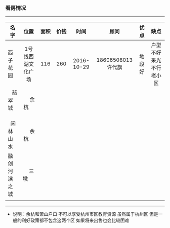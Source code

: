 ### 看房情况
---

|名字            |位置           |         面积  |         价钱  |    时间        |     顾问      |优点           |缺点            | 
| ------------- |:-------------:|:-------------:|:-------------:|:-------------:|:-------------:|:-------------:|:-------------:|
| 西子花园       |1号线西湖文化广场|        116    |  260          | 2016-10-29    |18606508013许代旗| 地段好 |户型不好 采光不行 老小区|
|    翡翠城      |      余杭     |               |               |              |               |            |                   |
|    闲林山水    |      余杭     |               |               |              |               |            |                   |
|  融创河滨之城   |     三墩      |               |               |              |               |            |                   |
|   |   |   |   |   |   |   |   |

---

- 说明：余杭和萧山户口 不可以享受杭州市区教育资源 虽然属于杭州区 但是一般的利好政策都不包含这两个区 如果将来出售也会比较困难
